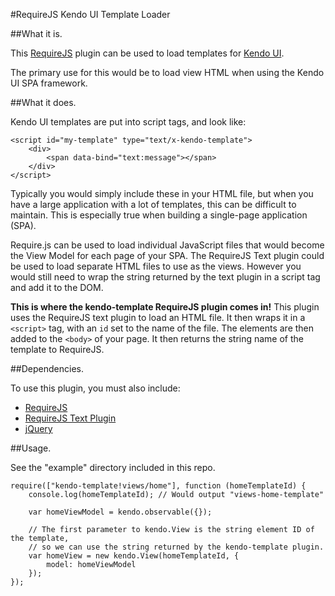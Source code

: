 #RequireJS Kendo UI Template Loader

##What it is.

This [RequireJS](http://www.requirejs.org) plugin can be used to load templates for [Kendo UI](http://www.telerik.com/kendo-ui).

The primary use for this would be to load view HTML when using the Kendo UI SPA framework.

##What it does.

Kendo UI templates are put into script tags, and look like:

```
<script id="my-template" type="text/x-kendo-template">
    <div>
        <span data-bind="text:message"></span>
    </div>
</script>
```

Typically you would simply include these in your HTML file, but when you have a large application with a lot of templates, this can be difficult to maintain. This is especially true when building a single-page application (SPA).

Require.js can be used to load individual JavaScript files that would become the View Model for each page of your SPA. The RequireJS Text plugin could be used to load separate HTML files to use as the views. However you would still need to wrap the string returned by the text plugin in a script tag and add it to the DOM.

**This is where the kendo-template RequireJS plugin comes in!** This plugin uses the RequireJS text plugin to load an HTML file. It then wraps it in a `<script>` tag, with an `id` set to the name of the file. The elements are then added to the `<body>` of your page. It then returns the string name of the template to RequireJS.

##Dependencies.

To use this plugin, you must also include:

* [RequireJS](http://www.requirejs.org)
* [RequireJS Text Plugin](https://github.com/requirejs/text)
* [jQuery](http://jquery.com/download/)

##Usage.

See the "example" directory included in this repo.

```
require(["kendo-template!views/home"], function (homeTemplateId) {
    console.log(homeTemplateId); // Would output "views-home-template"

    var homeViewModel = kendo.observable({});

    // The first parameter to kendo.View is the string element ID of the template,
    // so we can use the string returned by the kendo-template plugin.
    var homeView = new kendo.View(homeTemplateId, {
        model: homeViewModel
    });
});
```
